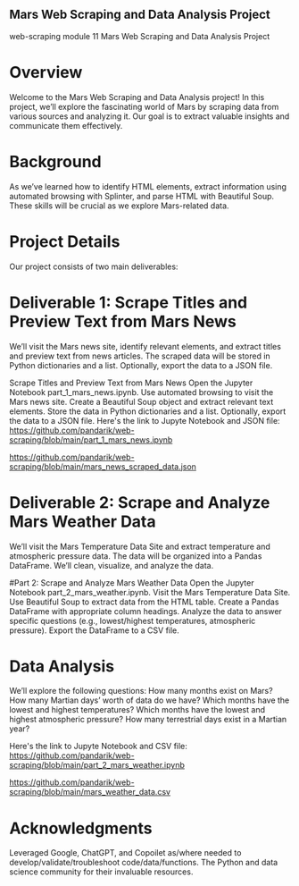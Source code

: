 ## Mars Web Scraping and Data Analysis Project
web-scraping module 11
Mars Web Scraping and Data Analysis Project

# Overview
Welcome to the Mars Web Scraping and Data Analysis project! In this project, we’ll explore the fascinating world of Mars by scraping data from various sources and analyzing it. Our goal is to extract valuable insights and communicate them effectively.

# Background
As we’ve learned how to identify HTML elements, extract information using automated browsing with Splinter, and parse HTML with Beautiful Soup. These skills will be crucial as we explore Mars-related data.

# Project Details
Our project consists of two main deliverables:

# Deliverable 1: Scrape Titles and Preview Text from Mars News
We’ll visit the Mars news site, identify relevant elements, and extract titles and preview text from news articles.
The scraped data will be stored in Python dictionaries and a list.
Optionally, export the data to a JSON file.

Scrape Titles and Preview Text from Mars News
Open the Jupyter Notebook part_1_mars_news.ipynb.
Use automated browsing to visit the Mars news site.
Create a Beautiful Soup object and extract relevant text elements.
Store the data in Python dictionaries and a list.
Optionally, export the data to a JSON file.
Here's the link to Jupyte Notebook and JSON file:
https://github.com/pandarik/web-scraping/blob/main/part_1_mars_news.ipynb

https://github.com/pandarik/web-scraping/blob/main/mars_news_scraped_data.json




# Deliverable 2: Scrape and Analyze Mars Weather Data
We’ll visit the Mars Temperature Data Site and extract temperature and atmospheric pressure data.
The data will be organized into a Pandas DataFrame.
We’ll clean, visualize, and analyze the data.

#Part 2: Scrape and Analyze Mars Weather Data
Open the Jupyter Notebook part_2_mars_weather.ipynb.
Visit the Mars Temperature Data Site.
Use Beautiful Soup to extract data from the HTML table.
Create a Pandas DataFrame with appropriate column headings.
Analyze the data to answer specific questions (e.g., lowest/highest temperatures, atmospheric pressure).
Export the DataFrame to a CSV file.
# Data Analysis
We’ll explore the following questions:
How many months exist on Mars?
How many Martian days’ worth of data do we have?
Which months have the lowest and highest temperatures?
Which months have the lowest and highest atmospheric pressure?
How many terrestrial days exist in a Martian year?

Here's the link to Jupyte Notebook and CSV file:
https://github.com/pandarik/web-scraping/blob/main/part_2_mars_weather.ipynb

https://github.com/pandarik/web-scraping/blob/main/mars_weather_data.csv



# Acknowledgments
Leveraged Google, ChatGPT, and Copoilet as/where needed to develop/validate/troubleshoot code/data/functions. The Python and data science community for their invaluable resources.
